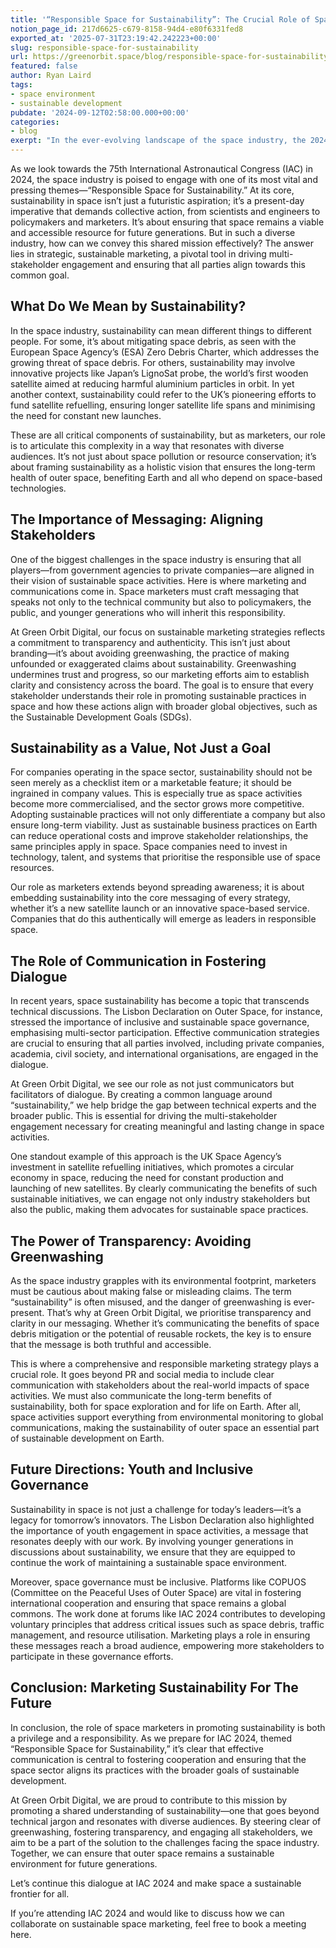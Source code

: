```yaml
---
title: '“Responsible Space for Sustainability”: The Crucial Role of Space Marketers'
notion_page_id: 217d6625-c679-8158-94d4-e80f6331fed8
exported_at: '2025-07-31T23:19:42.242223+00:00'
slug: responsible-space-for-sustainability
url: https://greenorbit.space/blog/responsible-space-for-sustainability/
featured: false
author: Ryan Laird
tags:
- space environment
- sustainable development
pubdate: '2024-09-12T02:58:00.000+00:00'
categories:
- blog
exerpt: "In the ever-evolving landscape of the space industry, the 2024 International Astronautical Congress (IAC) sets the stage for a transformative theme – “Responsible Space for Sustainability.” Against the backdrop of this visionary theme, the European Space Agency (ESA) champions The Zero Debris Charter, underscoring the commitment to mitigate space debris and promote sustainable space practices. Meanwhile, Japan’s groundbreaking initiative to launch the world’s first wooden satellite, the LignoSat probe, adds a new dimension to combating space pollution by targeting harmful aluminium particles."
---
```


As we look towards the 75th International Astronautical Congress (IAC) in 2024, the space industry is poised to engage with one of its most vital and pressing themes—“Responsible Space for Sustainability.” At its core, sustainability in space isn’t just a futuristic aspiration; it’s a present-day imperative that demands collective action, from scientists and engineers to policymakers and marketers. It’s about ensuring that space remains a viable and accessible resource for future generations. But in such a diverse industry, how can we convey this shared mission effectively? The answer lies in strategic, sustainable marketing, a pivotal tool in driving multi-stakeholder engagement and ensuring that all parties align towards this common goal.

## What Do We Mean by Sustainability?

In the space industry, sustainability can mean different things to different people. For some, it’s about mitigating space debris, as seen with the European Space Agency’s (ESA) Zero Debris Charter, which addresses the growing threat of space debris. For others, sustainability may involve innovative projects like Japan’s LignoSat probe, the world’s first wooden satellite aimed at reducing harmful aluminium particles in orbit. In yet another context, sustainability could refer to the UK’s pioneering efforts to fund satellite refuelling, ensuring longer satellite life spans and minimising the need for constant new launches.

These are all critical components of sustainability, but as marketers, our role is to articulate this complexity in a way that resonates with diverse audiences. It’s not just about space pollution or resource conservation; it’s about framing sustainability as a holistic vision that ensures the long-term health of outer space, benefiting Earth and all who depend on space-based technologies.

## The Importance of Messaging: Aligning Stakeholders

One of the biggest challenges in the space industry is ensuring that all players—from government agencies to private companies—are aligned in their vision of sustainable space activities. Here is where marketing and communications come in. Space marketers must craft messaging that speaks not only to the technical community but also to policymakers, the public, and younger generations who will inherit this responsibility.

At Green Orbit Digital, our focus on sustainable marketing strategies reflects a commitment to transparency and authenticity. This isn’t just about branding—it’s about avoiding greenwashing, the practice of making unfounded or exaggerated claims about sustainability. Greenwashing undermines trust and progress, so our marketing efforts aim to establish clarity and consistency across the board. The goal is to ensure that every stakeholder understands their role in promoting sustainable practices in space and how these actions align with broader global objectives, such as the Sustainable Development Goals (SDGs).

## Sustainability as a Value, Not Just a Goal

For companies operating in the space sector, sustainability should not be seen merely as a checklist item or a marketable feature; it should be ingrained in company values. This is especially true as space activities become more commercialised, and the sector grows more competitive. Adopting sustainable practices will not only differentiate a company but also ensure long-term viability. Just as sustainable business practices on Earth can reduce operational costs and improve stakeholder relationships, the same principles apply in space. Space companies need to invest in technology, talent, and systems that prioritise the responsible use of space resources.

Our role as marketers extends beyond spreading awareness; it is about embedding sustainability into the core messaging of every strategy, whether it’s a new satellite launch or an innovative space-based service. Companies that do this authentically will emerge as leaders in responsible space.

## The Role of Communication in Fostering Dialogue

In recent years, space sustainability has become a topic that transcends technical discussions. The Lisbon Declaration on Outer Space, for instance, stressed the importance of inclusive and sustainable space governance, emphasising multi-sector participation. Effective communication strategies are crucial to ensuring that all parties involved, including private companies, academia, civil society, and international organisations, are engaged in the dialogue.

At Green Orbit Digital, we see our role as not just communicators but facilitators of dialogue. By creating a common language around “sustainability,” we help bridge the gap between technical experts and the broader public. This is essential for driving the multi-stakeholder engagement necessary for creating meaningful and lasting change in space activities.

One standout example of this approach is the UK Space Agency’s investment in satellite refuelling initiatives, which promotes a circular economy in space, reducing the need for constant production and launching of new satellites. By clearly communicating the benefits of such sustainable initiatives, we can engage not only industry stakeholders but also the public, making them advocates for sustainable space practices.

## The Power of Transparency: Avoiding Greenwashing

As the space industry grapples with its environmental footprint, marketers must be cautious about making false or misleading claims. The term “sustainability” is often misused, and the danger of greenwashing is ever-present. That’s why at Green Orbit Digital, we prioritise transparency and clarity in our messaging. Whether it’s communicating the benefits of space debris mitigation or the potential of reusable rockets, the key is to ensure that the message is both truthful and accessible.

This is where a comprehensive and responsible marketing strategy plays a crucial role. It goes beyond PR and social media to include clear communication with stakeholders about the real-world impacts of space activities. We must also communicate the long-term benefits of sustainability, both for space exploration and for life on Earth. After all, space activities support everything from environmental monitoring to global communications, making the sustainability of outer space an essential part of sustainable development on Earth.

## Future Directions: Youth and Inclusive Governance

Sustainability in space is not just a challenge for today’s leaders—it’s a legacy for tomorrow’s innovators. The Lisbon Declaration also highlighted the importance of youth engagement in space activities, a message that resonates deeply with our work. By involving younger generations in discussions about sustainability, we ensure that they are equipped to continue the work of maintaining a sustainable space environment.

Moreover, space governance must be inclusive. Platforms like COPUOS (Committee on the Peaceful Uses of Outer Space) are vital in fostering international cooperation and ensuring that space remains a global commons. The work done at forums like IAC 2024 contributes to developing voluntary principles that address critical issues such as space debris, traffic management, and resource utilisation. Marketing plays a role in ensuring these messages reach a broad audience, empowering more stakeholders to participate in these governance efforts.

## Conclusion: Marketing Sustainability For The Future

In conclusion, the role of space marketers in promoting sustainability is both a privilege and a responsibility. As we prepare for IAC 2024, themed “Responsible Space for Sustainability,” it’s clear that effective communication is central to fostering cooperation and ensuring that the space sector aligns its practices with the broader goals of sustainable development.

At Green Orbit Digital, we are proud to contribute to this mission by promoting a shared understanding of sustainability—one that goes beyond technical jargon and resonates with diverse audiences. By steering clear of greenwashing, fostering transparency, and engaging all stakeholders, we aim to be a part of the solution to the challenges facing the space industry. Together, we can ensure that outer space remains a sustainable environment for future generations.

Let’s continue this dialogue at IAC 2024 and make space a sustainable frontier for all.

If you’re attending IAC 2024 and would like to discuss how we can collaborate on sustainable space marketing, feel free to book a meeting here.